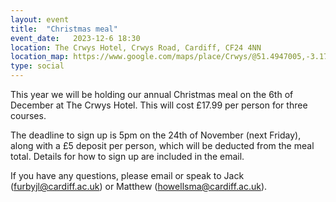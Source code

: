 ```yaml
---
layout: event
title:  "Christmas meal"
event_date:   2023-12-6 18:30
location: The Crwys Hotel, Crwys Road, Cardiff, CF24 4NN
location_map: https://www.google.com/maps/place/Crwys/@51.4947005,-3.1785176,17z/data=!3m1!4b1!4m5!3m4!1s0x486e1c95d788f98b:0xd64dec18fb66525c!8m2!3d51.4946777!4d-3.1763374
type: social
---
```


This year we will be holding our annual Christmas meal on the 6th of December at The Crwys Hotel. This will cost £17.99 per person for three courses.

The deadline to sign up is 5pm on the 24th of November (next Friday), along with a £5 deposit per person, which will be deducted from the meal total. Details for how to sign up are included in the email.

If you have any questions, please email or speak to Jack (furbyjl@cardiff.ac.uk) or Matthew (howellsma@cardiff.ac.uk).
